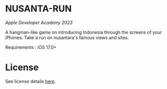 # NUSANTA-RUN

_Apple Developer Academy 2023_

A hangman-like game on introducing Indonesia through the screens of your iPhones.
Take a run on nusantara's famous views and sites.

Requirements : iOS 17.0+

# License
See license details [here](https://github.com/fuminOOooo/nusanta-run/blob/main/LICENSE).
